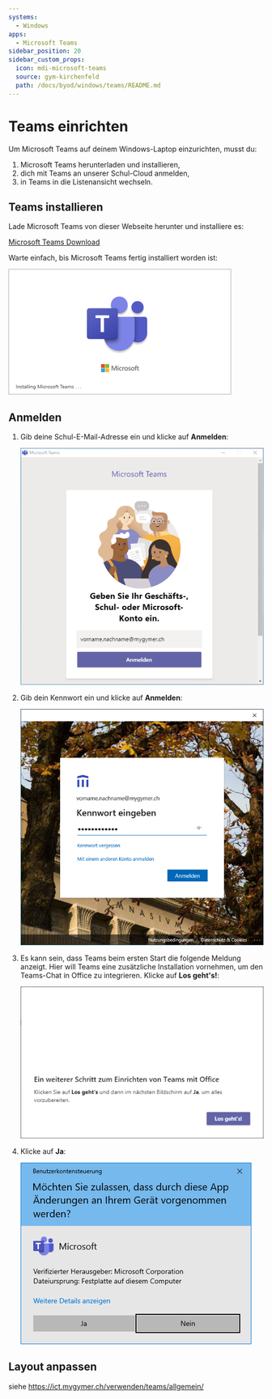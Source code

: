 ```yaml
---
systems:
  - Windows
apps:
  - Microsoft Teams
sidebar_position: 20
sidebar_custom_props:
  icon: mdi-microsoft-teams
  source: gym-kirchenfeld
  path: /docs/byod/windows/teams/README.md
---
```


# Teams einrichten



Um Microsoft Teams auf deinem Windows-Laptop einzurichten, musst du:

1. Microsoft Teams herunterladen und installieren,
2. dich mit Teams an unserer Schul-Cloud anmelden,
3. in Teams in die Listenansicht wechseln.

## Teams installieren

Lade Microsoft Teams von dieser Webseite herunter und installiere es:

[Microsoft Teams Download](https://www.microsoft.com/de-ch/microsoft-365/microsoft-teams/download-app)

Warte einfach, bis Microsoft Teams fertig installiert worden ist:

![](./teams-1.png)


## Anmelden

1. Gib deine Schul-E-Mail-Adresse ein und klicke auf __Anmelden__:

    ![](./teams-2.png)

2. Gib dein Kennwort ein und klicke auf __Anmelden__:

    ![](./teams-3.png)

3. Es kann sein, dass Teams beim ersten Start die folgende Meldung anzeigt. Hier will Teams eine zusätzliche Installation vornehmen, um den Teams-Chat in Office zu integrieren. Klicke auf __Los&nbsp;geht's!__:

    ![](./teams-4.png)

4. Klicke auf __Ja__:

    ![](./teams-5.png)


## Layout anpassen

siehe https://ict.mygymer.ch/verwenden/teams/allgemein/
